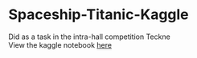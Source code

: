 # Spaceship-Titanic-Kaggle

Did as a task in the intra-hall competition Teckne <br>
View the kaggle notebook [here](https://www.kaggle.com/code/qubit64/41-teckne)
